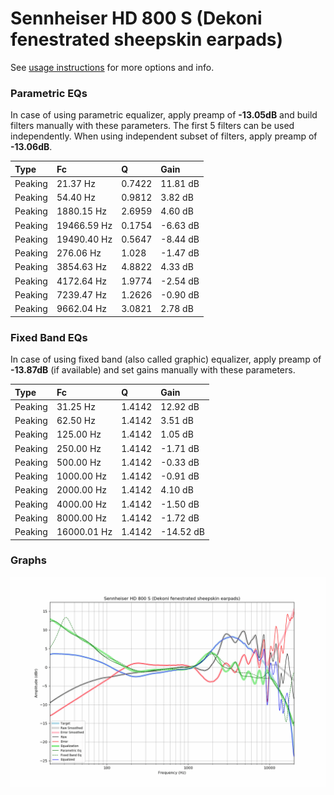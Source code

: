 # Sennheiser HD 800 S (Dekoni fenestrated sheepskin earpads)
See [usage instructions](https://github.com/jaakkopasanen/AutoEq#usage) for more options and info.

### Parametric EQs
In case of using parametric equalizer, apply preamp of **-13.05dB** and build filters manually
with these parameters. The first 5 filters can be used independently.
When using independent subset of filters, apply preamp of **-13.06dB**.

| Type    | Fc          |      Q | Gain     |
|:--------|:------------|:-------|:---------|
| Peaking | 21.37 Hz    | 0.7422 | 11.81 dB |
| Peaking | 54.40 Hz    | 0.9812 | 3.82 dB  |
| Peaking | 1880.15 Hz  | 2.6959 | 4.60 dB  |
| Peaking | 19466.59 Hz | 0.1754 | -6.63 dB |
| Peaking | 19490.40 Hz | 0.5647 | -8.44 dB |
| Peaking | 276.06 Hz   | 1.028  | -1.47 dB |
| Peaking | 3854.63 Hz  | 4.8822 | 4.33 dB  |
| Peaking | 4172.64 Hz  | 1.9774 | -2.54 dB |
| Peaking | 7239.47 Hz  | 1.2626 | -0.90 dB |
| Peaking | 9662.04 Hz  | 3.0821 | 2.78 dB  |

### Fixed Band EQs
In case of using fixed band (also called graphic) equalizer, apply preamp of **-13.87dB**
(if available) and set gains manually with these parameters.

| Type    | Fc          |      Q | Gain      |
|:--------|:------------|:-------|:----------|
| Peaking | 31.25 Hz    | 1.4142 | 12.92 dB  |
| Peaking | 62.50 Hz    | 1.4142 | 3.51 dB   |
| Peaking | 125.00 Hz   | 1.4142 | 1.05 dB   |
| Peaking | 250.00 Hz   | 1.4142 | -1.71 dB  |
| Peaking | 500.00 Hz   | 1.4142 | -0.33 dB  |
| Peaking | 1000.00 Hz  | 1.4142 | -0.91 dB  |
| Peaking | 2000.00 Hz  | 1.4142 | 4.10 dB   |
| Peaking | 4000.00 Hz  | 1.4142 | -1.50 dB  |
| Peaking | 8000.00 Hz  | 1.4142 | -1.72 dB  |
| Peaking | 16000.01 Hz | 1.4142 | -14.52 dB |

### Graphs
![](./Sennheiser%20HD%20800%20S%20(Dekoni%20fenestrated%20sheepskin%20earpads).png)